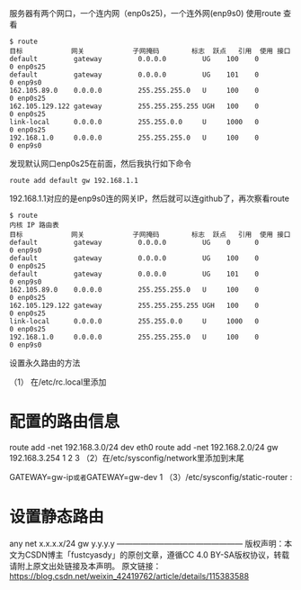 服务器有两个网口，一个连内网（enp0s25)，一个连外网(enp9s0)
使用route 查看
```shell
$ route
目标            网关            子网掩码        标志  跃点   引用  使用 接口
default         gateway         0.0.0.0         UG    100    0        0 enp0s25
default         gateway         0.0.0.0         UG    101    0        0 enp9s0
162.105.89.0    0.0.0.0         255.255.255.0   U     100    0        0 enp0s25
162.105.129.122 gateway         255.255.255.255 UGH   100    0        0 enp0s25
link-local      0.0.0.0         255.255.0.0     U     1000   0        0 enp0s25
192.168.1.0     0.0.0.0         255.255.255.0   U     100    0        0 enp9s0
```

发现默认网口enp0s25在前面，然后我执行如下命令

```shell
route add default gw 192.168.1.1
```

192.168.1.1对应的是enp9s0连的网关IP，然后就可以连github了，再次察看route
```shell
$ route
内核 IP 路由表
目标            网关            子网掩码        标志  跃点   引用  使用 接口
default         gateway         0.0.0.0         UG    0      0        0 enp9s0
default         gateway         0.0.0.0         UG    100    0        0 enp0s25
default         gateway         0.0.0.0         UG    101    0        0 enp9s0
162.105.89.0    0.0.0.0         255.255.255.0   U     100    0        0 enp0s25
162.105.129.122 gateway         255.255.255.255 UGH   100    0        0 enp0s25
link-local      0.0.0.0         255.255.0.0     U     1000   0        0 enp0s25
192.168.1.0     0.0.0.0         255.255.255.0   U     100    0        0 enp9s0
```

设置永久路由的方法

（1） 在/etc/rc.local里添加

# 配置的路由信息
route add -net 192.168.3.0/24 dev eth0
route add -net 192.168.2.0/24 gw 192.168.3.254
1
2
3
（2）在/etc/sysconfig/network里添加到末尾

GATEWAY=gw-ip` 或者 `GATEWAY=gw-dev
1
（3）/etc/sysconfig/static-router :

# 设置静态路由
any net x.x.x.x/24 gw y.y.y.y
————————————————
版权声明：本文为CSDN博主「fustcyasdy」的原创文章，遵循CC 4.0 BY-SA版权协议，转载请附上原文出处链接及本声明。
原文链接：https://blog.csdn.net/weixin_42419762/article/details/115383588